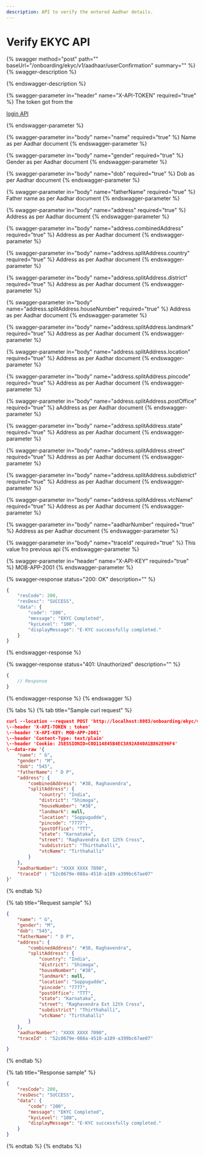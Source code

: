 ```yaml
---
description: API to verify the entered Aadhar details.
---
```


# Verify EKYC API

{% swagger method="post" path="" baseUrl="<domain>/onboarding/ekyc/v1/aadhaar/userConfirmation" summary="" %}
{% swagger-description %}

{% endswagger-description %}

{% swagger-parameter in="header" name="X-API-TOKEN" required="true" %}
The token got from the 

[login API](../../authentication-and-authorization/login-api.md)


{% endswagger-parameter %}

{% swagger-parameter in="body" name="name" required="true" %}
Name as per Aadhar document
{% endswagger-parameter %}

{% swagger-parameter in="body" name="gender" required="true" %}
Gender as per Aadhar document
{% endswagger-parameter %}

{% swagger-parameter in="body" name="dob" required="true" %}
Dob as per Aadhar document
{% endswagger-parameter %}

{% swagger-parameter in="body" name="fatherName" required="true" %}
Father name as per Aadhar document
{% endswagger-parameter %}

{% swagger-parameter in="body" name="address" required="true" %}
Address as per Aadhar document
{% endswagger-parameter %}

{% swagger-parameter in="body" name="address.combinedAddress" required="true" %}
Address as per Aadhar document
{% endswagger-parameter %}

{% swagger-parameter in="body" name="address.splitAddress.country" required="true" %}
Address as per Aadhar document
{% endswagger-parameter %}

{% swagger-parameter in="body" name="address.splitAddress.district" required="true" %}
Address as per Aadhar document
{% endswagger-parameter %}

{% swagger-parameter in="body" name="address.splitAddress.houseNumber" required="true" %}
Address as per Aadhar document
{% endswagger-parameter %}

{% swagger-parameter in="body" name="address.splitAddress.landmark" required="true" %}
Address as per Aadhar document
{% endswagger-parameter %}

{% swagger-parameter in="body" name="address.splitAddress.location" required="true" %}
Address as per Aadhar document
{% endswagger-parameter %}

{% swagger-parameter in="body" name="address.splitAddress.pincode" required="true" %}
Address as per Aadhar document
{% endswagger-parameter %}

{% swagger-parameter in="body" name="address.splitAddress.postOffice" required="true" %}
aAddress as per Aadhar document
{% endswagger-parameter %}

{% swagger-parameter in="body" name="address.splitAddress.state" required="true" %}
Address as per Aadhar document
{% endswagger-parameter %}

{% swagger-parameter in="body" name="address.splitAddress.street" required="true" %}
Address as per Aadhar document
{% endswagger-parameter %}

{% swagger-parameter in="body" name="address.splitAddress.subdistrict" required="true" %}
Address as per Aadhar document
{% endswagger-parameter %}

{% swagger-parameter in="body" name="address.splitAddress.vtcName" required="true" %}
Address as per Aadhar document
{% endswagger-parameter %}

{% swagger-parameter in="body" name="aadharNumber" required="true" %}
Address as per Aadhar document
{% endswagger-parameter %}

{% swagger-parameter in="body" name="traceId" required="true" %}
This value fro previous api 
{% endswagger-parameter %}

{% swagger-parameter in="header" name="X-API-KEY" required="true" %}
MOB-APP-2001
{% endswagger-parameter %}

{% swagger-response status="200: OK" description="" %}
```javascript
{
    "resCode": 200,
    "resDesc": "SUCCESS",
    "data": {
        "code": "200",
        "message": "EKYC Completed",
        "kycLevel": "100",
        "displayMessage": "E-KYC successfully completed."
    }
}
```
{% endswagger-response %}

{% swagger-response status="401: Unauthorized" description="" %}
```javascript
{
    // Response
}
```
{% endswagger-response %}
{% endswagger %}

{% tabs %}
{% tab title="Sample curl request" %}
```json
curl --location --request POST 'http://localhost:8083/onboarding/ekyc/v1/aadhaar/userConfirmation' \
\--header 'X-API-TOKEN : token'
\--header 'X-API-KEY: MOB-APP-2001'
\--header 'Content-Type: text/plain'
\--header 'Cookie: JSESSIONID=C0D114845B4EC3A92A840A1B862E96F4'
\--data-raw '{
    "name": " G",
    "gender": "M",
    "dob": "545",
    "fatherName": " D P",
    "address": {
        "combinedAddress": "#38, Raghavendra",
        "splitAddress": {
            "country": "India",
            "district": "Shimoga",
            "houseNumber": "#38",
            "landmark": null,
            "location": "Soppugudde",
            "pincode": "7777",
            "postOffice": "TTT",
            "state": "Karnataka",
            "street": "Raghavendra Ext 12th Cross",
            "subdistrict": "Thirthahalli",
            "vtcName": "Tirthahalli"
        }
    },
    "aadharNumber": "XXXX XXXX 7090",
    "traceId" : "52c0679e-088a-4510-a189-a399bc67ae07"
}'
```
{% endtab %}

{% tab title="Request sample" %}
```json
{
    "name": " G",
    "gender": "M",
    "dob": "545",
    "fatherName": " D P",
    "address": {
        "combinedAddress": "#38, Raghavendra",
        "splitAddress": {
            "country": "India",
            "district": "Shimoga",
            "houseNumber": "#38",
            "landmark": null,
            "location": "Soppugudde",
            "pincode": "7777",
            "postOffice": "TTT",
            "state": "Karnataka",
            "street": "Raghavendra Ext 12th Cross",
            "subdistrict": "Thirthahalli",
            "vtcName": "Tirthahalli"
        }
    },
    "aadharNumber": "XXXX XXXX 7090",
    "traceId" : "52c0679e-088a-4510-a189-a399bc67ae07"

}
```
{% endtab %}

{% tab title="Response sample" %}
```json
{
    "resCode": 200,
    "resDesc": "SUCCESS",
    "data": {
        "code": "200",
        "message": "EKYC Completed",
        "kycLevel": "100",
        "displayMessage": "E-KYC successfully completed."
    }
}
```
{% endtab %}
{% endtabs %}
